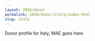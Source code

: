 ```yaml
---
layout: 2016/donor
permalink: 2016/donor/italy/index.html
slug: italy
---
```


Donor profile for Italy, MAE goes here.
